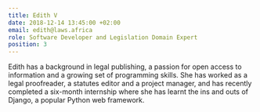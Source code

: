 ```yaml
---
title: Edith V
date: 2018-12-14 13:45:00 +02:00
email: edith@laws.africa
role: Software Developer and Legislation Domain Expert
position: 3
---
```


Edith has a background in legal publishing, a passion for open access to information and a growing set of programming skills. She has worked as a legal proofreader, a statutes editor and a project manager, and has recently completed a six-month internship where she has learnt the ins and outs of Django, a popular Python web framework.

